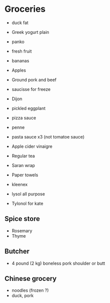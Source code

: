 # Groceries

- duck fat
- Greek yogurt plain
- panko
- fresh fruit
- bananas
- Apples
- Ground pork and beef
- saucisse for freeze

- Dijon
- pickled eggplant
- pizza sauce
- penne
- pasta sauce x3 (not tomatoe sauce)
- Apple cider vinaigre
- Regular tea
- Saran wrap
- Paper towels
- kleenex
- lysol all purpose
- Tylonol for kate

## Spice store

- Rosemary
- Thyme

## Butcher

- 4 pound (2 kg) boneless pork shoulder or butt

## Chinese grocery

- noodles (frozen ?)
- duck, pork
